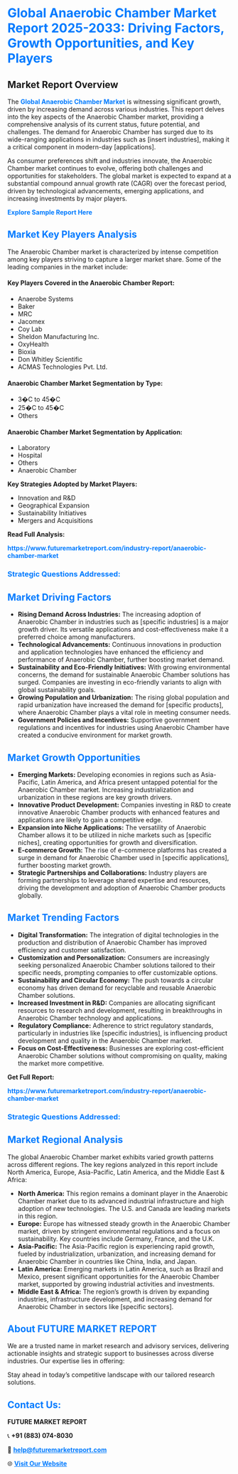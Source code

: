<h1 style="color: #007BFF;">Global Anaerobic Chamber Market Report 2025-2033: Driving Factors, Growth Opportunities, and Key Players</h1>

<section id="overview">
<h2>Market Report Overview</h2>
<p>The <a href="https://www.futuremarketreport.com/industry-report/anaerobic-chamber-market" style="color: #007BFF; text-decoration: none;"><strong>Global Anaerobic Chamber Market</strong></a> is witnessing significant growth, driven by increasing demand across various industries. This report delves into the key aspects of the Anaerobic Chamber market, providing a comprehensive analysis of its current status, future potential, and challenges. The demand for Anaerobic Chamber has surged due to its wide-ranging applications in industries such as [insert industries], making it a critical component in modern-day [applications].</p>
<p>As consumer preferences shift and industries innovate, the Anaerobic Chamber market continues to evolve, offering both challenges and opportunities for stakeholders. The global market is expected to expand at a substantial compound annual growth rate (CAGR) over the forecast period, driven by technological advancements, emerging applications, and increasing investments by major players.</p>
</section>

<section id="overview">
<p><a href="https://www.futuremarketreport.com/request-sample/reportId=123308" style="color: #007BFF; text-decoration: none;"><strong>Explore Sample Report Here</strong></a></p>
</section>

<section id="key-players">
<h2 style="color: #007BFF;">Market Key Players Analysis</h2>
<p>The Anaerobic Chamber market is characterized by intense competition among key players striving to capture a larger market share. Some of the leading companies in the market include:</p>
<h4>Key Players Covered in the Anaerobic Chamber Report:</h4>
<ul><li>Anaerobe Systems</li><li>Baker</li><li>MRC</li><li>Jacomex</li><li>Coy Lab</li><li>Sheldon Manufacturing Inc.</li><li>OxyHealth</li><li>Bioxia</li><li>Don Whitley Scientific</li><li>ACMAS Technologies Pvt. Ltd.</li></ul>
<h4>Anaerobic Chamber Market Segmentation by Type:</h4>
<ul><li>3�C to 45�C</li><li>25�C to 45�C</li><li>Others</li></ul>

<h4>Anaerobic Chamber Market Segmentation by Application:</h4>
<ul><li>Laboratory</li><li>Hospital</li><li>Others</li><li>Anaerobic Chamber</li></ul>
<p><strong>Key Strategies Adopted by Market Players:</strong></p>
<ul>
<li>Innovation and R&D</li>
<li>Geographical Expansion</li>
<li>Sustainability Initiatives</li>
<li>Mergers and Acquisitions</li>
</ul>
</section>

<section>
<p><strong>Read Full Analysis: </strong></p><a href="https://www.futuremarketreport.com/industry-report/anaerobic-chamber-market" style="color: #007BFF; text-decoration: none;"><strong>https://www.futuremarketreport.com/industry-report/anaerobic-chamber-market</strong></a>
<h3 style="color: #007BFF;">Strategic Questions Addressed:</h3>
</section>

<section id="driving-factors">
<h2 style="color: #007BFF;">Market Driving Factors</h2>
<ul>
<li><strong>Rising Demand Across Industries:</strong> The increasing adoption of Anaerobic Chamber in industries such as [specific industries] is a major growth driver. Its versatile applications and cost-effectiveness make it a preferred choice among manufacturers.</li>
<li><strong>Technological Advancements:</strong> Continuous innovations in production and application technologies have enhanced the efficiency and performance of Anaerobic Chamber, further boosting market demand.</li>
<li><strong>Sustainability and Eco-Friendly Initiatives:</strong> With growing environmental concerns, the demand for sustainable Anaerobic Chamber solutions has surged. Companies are investing in eco-friendly variants to align with global sustainability goals.</li>
<li><strong>Growing Population and Urbanization:</strong> The rising global population and rapid urbanization have increased the demand for [specific products], where Anaerobic Chamber plays a vital role in meeting consumer needs.</li>
<li><strong>Government Policies and Incentives:</strong> Supportive government regulations and incentives for industries using Anaerobic Chamber have created a conducive environment for market growth.</li>
</ul>
</section>

<section id="growth-opportunities">
<h2 style="color: #007BFF;">Market Growth Opportunities</h2>
<ul>
<li><strong>Emerging Markets:</strong> Developing economies in regions such as Asia-Pacific, Latin America, and Africa present untapped potential for the Anaerobic Chamber market. Increasing industrialization and urbanization in these regions are key growth drivers.</li>
<li><strong>Innovative Product Development:</strong> Companies investing in R&D to create innovative Anaerobic Chamber products with enhanced features and applications are likely to gain a competitive edge.</li>
<li><strong>Expansion into Niche Applications:</strong> The versatility of Anaerobic Chamber allows it to be utilized in niche markets such as [specific niches], creating opportunities for growth and diversification.</li>
<li><strong>E-commerce Growth:</strong> The rise of e-commerce platforms has created a surge in demand for Anaerobic Chamber used in [specific applications], further boosting market growth.</li>
<li><strong>Strategic Partnerships and Collaborations:</strong> Industry players are forming partnerships to leverage shared expertise and resources, driving the development and adoption of Anaerobic Chamber products globally.</li>
</ul>
</section>

<section id="trending-factors">
<h2 style="color: #007BFF;">Market Trending Factors</h2>
<ul>
<li><strong>Digital Transformation:</strong> The integration of digital technologies in the production and distribution of Anaerobic Chamber has improved efficiency and customer satisfaction.</li>
<li><strong>Customization and Personalization:</strong> Consumers are increasingly seeking personalized Anaerobic Chamber solutions tailored to their specific needs, prompting companies to offer customizable options.</li>
<li><strong>Sustainability and Circular Economy:</strong> The push towards a circular economy has driven demand for recyclable and reusable Anaerobic Chamber solutions.</li>
<li><strong>Increased Investment in R&D:</strong> Companies are allocating significant resources to research and development, resulting in breakthroughs in Anaerobic Chamber technology and applications.</li>
<li><strong>Regulatory Compliance:</strong> Adherence to strict regulatory standards, particularly in industries like [specific industries], is influencing product development and quality in the Anaerobic Chamber market.</li>
<li><strong>Focus on Cost-Effectiveness:</strong> Businesses are exploring cost-efficient Anaerobic Chamber solutions without compromising on quality, making the market more competitive.</li>
</ul>
</section>

<section>
<p><strong>Get Full Report: </strong></p><a href="https://www.futuremarketreport.com/industry-report/anaerobic-chamber-market" style="color: #007BFF; text-decoration: none;"><strong>https://www.futuremarketreport.com/industry-report/anaerobic-chamber-market</strong></a>
<h3 style="color: #007BFF;">Strategic Questions Addressed:</h3>
</section>


<section id="regional-analysis">
<h2 style="color: #007BFF;">Market Regional Analysis</h2>
<p>The global Anaerobic Chamber market exhibits varied growth patterns across different regions. The key regions analyzed in this report include North America, Europe, Asia-Pacific, Latin America, and the Middle East & Africa:</p>
<ul>
<li><strong>North America:</strong> This region remains a dominant player in the Anaerobic Chamber market due to its advanced industrial infrastructure and high adoption of new technologies. The U.S. and Canada are leading markets in this region.</li>
<li><strong>Europe:</strong> Europe has witnessed steady growth in the Anaerobic Chamber market, driven by stringent environmental regulations and a focus on sustainability. Key countries include Germany, France, and the U.K.</li>
<li><strong>Asia-Pacific:</strong> The Asia-Pacific region is experiencing rapid growth, fueled by industrialization, urbanization, and increasing demand for Anaerobic Chamber in countries like China, India, and Japan.</li>
<li><strong>Latin America:</strong> Emerging markets in Latin America, such as Brazil and Mexico, present significant opportunities for the Anaerobic Chamber market, supported by growing industrial activities and investments.</li>
<li><strong>Middle East & Africa:</strong> The region’s growth is driven by expanding industries, infrastructure development, and increasing demand for Anaerobic Chamber in sectors like [specific sectors].</li>
</ul>
</section>

<footer>
<h2 style="color: #007BFF;">About FUTURE MARKET REPORT</h2>
<p>We are a trusted name in market research and advisory services, delivering actionable insights and strategic support to businesses across diverse industries. Our expertise lies in offering:</p>

<p>Stay ahead in today’s competitive landscape with our tailored research solutions.</p>

<h2 style="color: #007BFF;">Contact Us:</h2>
<p><strong>FUTURE MARKET REPORT</strong></p>
<p>📞 <strong>+91 (883) 074-8030</strong></p>
<p>📧 <strong><a href="mailto:help@futuremarketreport.com" style="color: #007BFF;">help@futuremarketreport.com</a></strong></p>
<p>🌐 <strong><a href="https://www.futuremarketreport.com/" style="color: #007BFF;">Visit Our Website</a></strong></p>
</footer>